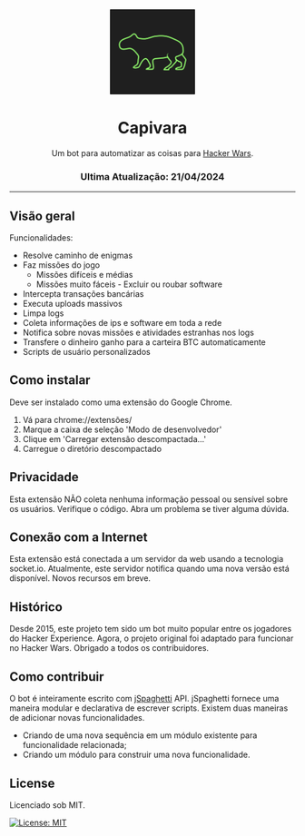 <div align="center">

  <img src="Capivara.png" alt="Capivara logo" width="150px" />
  
  # Capivara

  Um bot para automatizar as coisas para [Hacker Wars](hackerwars.io).

  ### Ultima Atualização: 21/04/2024
  ---
</div>

## Visão geral

Funcionalidades:

* Resolve caminho de enigmas
* Faz missões do jogo
    * Missões difíceis e médias
    * Missões muito fáceis - Excluir ou roubar software 
* Intercepta transações bancárias
* Executa uploads massivos
* Limpa logs
* Coleta informações de ips e software em toda a rede
* Notifica sobre novas missões e atividades estranhas nos logs
* Transfere o dinheiro ganho para a carteira BTC automaticamente
* Scripts de usuário personalizados

## Como instalar
Deve ser instalado como uma extensão do Google Chrome.

1. Vá para chrome://extensões/
2. Marque a caixa de seleção 'Modo de desenvolvedor'
3. Clique em 'Carregar extensão descompactada...'
4. Carregue o diretório descompactado

## Privacidade
Esta extensão NÃO coleta nenhuma informação pessoal ou sensível sobre os usuários. Verifique o código. Abra um problema se tiver alguma dúvida.

## Conexão com a Internet

Esta extensão está conectada a um servidor da web usando a tecnologia socket.io. Atualmente, este servidor notifica quando uma nova versão está disponível. Novos recursos em breve.

## Histórico

Desde 2015, este projeto tem sido um bot muito popular entre os jogadores do Hacker Experience. Agora, o projeto original foi adaptado para funcionar no Hacker Wars. Obrigado a todos os contribuidores.

## Como contribuir
O bot é inteiramente escrito com [jSpaghetti](https://github.com/gresendesa/jSpaghetti) API. jSpaghetti fornece uma maneira modular e declarativa de escrever scripts.
Existem duas maneiras de adicionar novas funcionalidades.
* Criando de uma nova sequência em um módulo existente para funcionalidade relacionada;
* Criando um módulo para construir uma nova funcionalidade.

License
---
Licenciado sob  MIT.

[![License: MIT](https://img.shields.io/badge/License-MIT-red.svg?style=for-the-badge)](https://github.com/exteraDev/HwBOT/blob/main/LICENSE)
